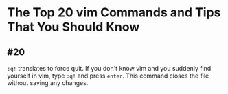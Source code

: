 # The Top 20 vim Commands and Tips That You Should Know

## #20
`:q!` translates to force quit.
If you don't know vim and you suddenly find yourself in vim, type `:q!` and press `enter`.
This command closes the file without saving any changes.

